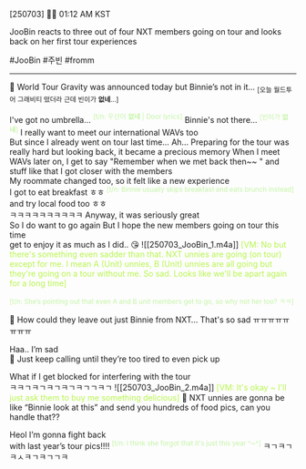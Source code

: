 [250703] 🐣💭 01:12 AM KST

JooBin reacts to three out of four NXT members going on tour and looks back on her first tour experiences

#JooBin #주빈 #fromm
___
🫧 World Tour Gravity was announced today but Binnie’s not in it...
<sub>[오늘 월드투어 그래비티 떴더라 근데 빈이가 **없네**...]</sub>

I've got no umbrella... <font color="#c3f4a5"><sup>[t/n: 우산이 **없네** | Door lyrics]</sup></font>
Binnie's not there… <sup><font color="#c3f4a5">[빈이가 **없네**]</font></sup>
I really want to meet our international WAVs too  
But since I already went on tour last time…
Ah…
Preparing for the tour was really hard
but looking back, it became a precious memory
When I meet WAVs later on, I get to say
"Remember when we met back then~~ " and stuff like that
I got closer with the members  
My roommate changed too, so it felt like a new experience  
I got to eat breakfast ㅎㅎ <sup><font color="#c3f4a5"> [t/n: Binnie usually skips breakfast and eats brunch instead]</font></sup>
and try local food too ㅎㅎ  
ㅋㅋㅋㅋㅋㅋㅋㅋㅋㅋ
Anyway, it was seriously great  
So I do want to go again
But I hope the new members going on tour this time  
get to enjoy it as much as I did..
😘
![[250703_JooBin_1.m4a]]
<font color="#b7f54c">[VM: No but there's something even sadder than that. NXT unnies are going (on tour) except for me. I mean A (Unit) unnies, B (Unit) unnies are all going but they're going on a tour without me. So sad. Looks like we'll be apart again for a long time]</font>

<sub><font color="#c3f4a5">[t/n: She’s pointing out that even A and B unit members get to go, so why not her too? ㅋㅋ]</font></sub>

🫧 How could they leave out just Binnie from NXT… That's so sad ㅠㅠㅠㅠㅠㅠㅠㅠ

Haa.. I’m sad  
🫧 Just keep calling until they’re too tired to even pick up

What if I get blocked for interfering with the tour  
ㅋㅋㄱㅋㄱㅋㄱㅋㄱㅋㄱㄱㅋㄱ
![[250703_JooBin_2.m4a]]
<font color="#b7f54c">[VM: It's okay ~ I'll just ask them to buy me something delicious]</font>
🫧 NXT unnies are gonna be like “Binnie look at this” and send you hundreds of food pics, can you handle that??

Heol
I’m gonna fight back  
with last year’s tour pics!!!!  <sup><font color="#c3f4a5">[t/n: I think she forgot that it's just this year ^~^]</font></sup>
ㅋㄱㅋㄱㅋㅅㅋㄱㅋㄱㄱㅋ